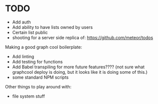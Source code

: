 # TODO

* Add auth
* Add ability to have lists owned by users
* Certain list public
* shooting for a server side replica of: https://github.com/meteor/todos

Making a good graph cool boilerplate:

* Add linting
* Add testing for functions
* Add Babel transpiling for more future features???? (not sure what graphcool deploy is doing, but it looks like it is doing some of this.)
* some standard NPM scripts

Other things to play around with:

*  file system stuff
